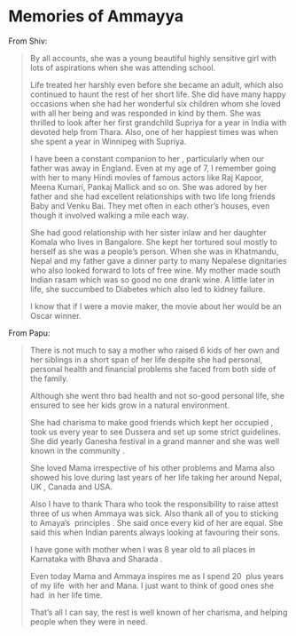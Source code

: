 # Memories of Ammayya

From Shiv:

> By all accounts, she was a young beautiful highly sensitive girl with lots of aspirations when she was attending school.
>
> Life treated  her harshly even before she became an adult, which also continued to haunt the rest of her short life. She did have many happy occasions when she had her wonderful six children whom she loved with all her being and was responded in kind by them. 
>She was thrilled to look after her first grandchild  Supriya for a year in India with devoted help from Thara. Also, one of her happiest times was when she spent a year in Winnipeg with Supriya.
>
> I have been a constant companion to her , particularly when our father was away in England. Even at my age of 7, I remember going with her to many Hindi movies  of famous actors like Raj Kapoor, Meena Kumari, Pankaj Mallick and so on. She was adored by her father and she had excellent relationships with two life long friends Baby and Venku Bai. They met often in each other’s houses, even though it involved walking a mile each way. 
>
>She had good relationship with her sister inlaw  and her daughter Komala who lives in Bangalore. She kept her tortured soul mostly to herself as she was a people’s person. When she was in Khatmandu, Nepal and my father gave a dinner party to many Nepalese dignitaries who also looked forward to lots of free wine. My mother made south Indian rasam which was so good no one drank wine. A little later in life, she succumbed to Diabetes which also led to kidney failure. 
>
>I know that if I were a movie maker, the movie about her would be an Oscar winner.


From Papu:

> There is not much to say a mother who raised 6 kids of her own and her siblings in a short span of her life despite she had personal, personal health and financial problems she faced from both side of the family.
>
>Although she went thro bad health and not so-good personal life, she ensured to see her kids grow in a natural environment. 
>
>She had charisma to make good friends which kept her occupied , took us every year to see Dussera and set up some strict guidelines. She did yearly Ganesha festival in a grand manner and she was well known in the community . 
>
>She loved Mama irrespective of his other problems and Mama also showed his love during last years of her life taking her around Nepal, UK , Canada and USA.
>
>Also I have to thank Thara who took the responsibility to raise attest three of us when Ammaya was sick. 
>Also thank all of you to sticking to Amaya’s  principles . She said once every kid of her are equal. She said this when Indian parents always looking at favouring their sons.
>
>I have gone with mother when I was 8 year old to all places in Karnataka with Bhava and Sharada .
>
>Even today Mama and Ammaya inspires me as I spend 20  plus years of my life  with her and Mana.
>I just want to think of good ones she had  in her life time.
>
>That’s all I can say, the rest is well known of her charisma, and helping people when they were in need.


